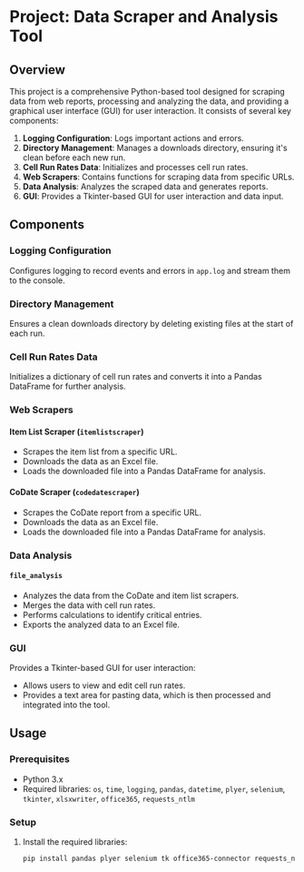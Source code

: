 # Project: Data Scraper and Analysis Tool

## Overview
This project is a comprehensive Python-based tool designed for scraping data from web reports, processing and analyzing the data, and providing a graphical user interface (GUI) for user interaction. It consists of several key components:

1. **Logging Configuration**: Logs important actions and errors.
2. **Directory Management**: Manages a downloads directory, ensuring it's clean before each new run.
3. **Cell Run Rates Data**: Initializes and processes cell run rates.
4. **Web Scrapers**: Contains functions for scraping data from specific URLs.
5. **Data Analysis**: Analyzes the scraped data and generates reports.
6. **GUI**: Provides a Tkinter-based GUI for user interaction and data input.

## Components

### Logging Configuration
Configures logging to record events and errors in `app.log` and stream them to the console.

### Directory Management
Ensures a clean downloads directory by deleting existing files at the start of each run.

### Cell Run Rates Data
Initializes a dictionary of cell run rates and converts it into a Pandas DataFrame for further analysis.

### Web Scrapers
#### Item List Scraper (`itemlistscraper`)
- Scrapes the item list from a specific URL.
- Downloads the data as an Excel file.
- Loads the downloaded file into a Pandas DataFrame for analysis.

#### CoDate Scraper (`codedatescraper`)
- Scrapes the CoDate report from a specific URL.
- Downloads the data as an Excel file.
- Loads the downloaded file into a Pandas DataFrame for analysis.

### Data Analysis
#### `file_analysis`
- Analyzes the data from the CoDate and item list scrapers.
- Merges the data with cell run rates.
- Performs calculations to identify critical entries.
- Exports the analyzed data to an Excel file.

### GUI
Provides a Tkinter-based GUI for user interaction:
- Allows users to view and edit cell run rates.
- Provides a text area for pasting data, which is then processed and integrated into the tool.

## Usage

### Prerequisites
- Python 3.x
- Required libraries: `os`, `time`, `logging`, `pandas`, `datetime`, `plyer`, `selenium`, `tkinter`, `xlsxwriter`, `office365`, `requests_ntlm`

### Setup
1. Install the required libraries:
   ```bash
   pip install pandas plyer selenium tk office365-connector requests_ntlm xlsxwriter

